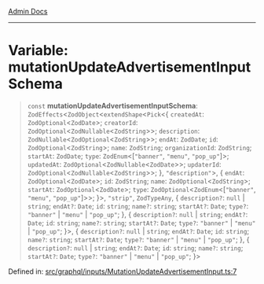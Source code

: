 [Admin Docs](/)

***

# Variable: mutationUpdateAdvertisementInputSchema

> `const` **mutationUpdateAdvertisementInputSchema**: `ZodEffects`\<`ZodObject`\<`extendShape`\<`Pick`\<\{ `createdAt`: `ZodOptional`\<`ZodDate`\>; `creatorId`: `ZodOptional`\<`ZodNullable`\<`ZodString`\>\>; `description`: `ZodNullable`\<`ZodOptional`\<`ZodString`\>\>; `endAt`: `ZodDate`; `id`: `ZodOptional`\<`ZodString`\>; `name`: `ZodString`; `organizationId`: `ZodString`; `startAt`: `ZodDate`; `type`: `ZodEnum`\<\[`"banner"`, `"menu"`, `"pop_up"`\]\>; `updatedAt`: `ZodOptional`\<`ZodNullable`\<`ZodDate`\>\>; `updaterId`: `ZodOptional`\<`ZodNullable`\<`ZodString`\>\>; \}, `"description"`\>, \{ `endAt`: `ZodOptional`\<`ZodDate`\>; `id`: `ZodString`; `name`: `ZodOptional`\<`ZodString`\>; `startAt`: `ZodOptional`\<`ZodDate`\>; `type`: `ZodOptional`\<`ZodEnum`\<\[`"banner"`, `"menu"`, `"pop_up"`\]\>\>; \}\>, `"strip"`, `ZodTypeAny`, \{ `description?`: `null` \| `string`; `endAt?`: `Date`; `id`: `string`; `name?`: `string`; `startAt?`: `Date`; `type?`: `"banner"` \| `"menu"` \| `"pop_up"`; \}, \{ `description?`: `null` \| `string`; `endAt?`: `Date`; `id`: `string`; `name?`: `string`; `startAt?`: `Date`; `type?`: `"banner"` \| `"menu"` \| `"pop_up"`; \}\>, \{ `description?`: `null` \| `string`; `endAt?`: `Date`; `id`: `string`; `name?`: `string`; `startAt?`: `Date`; `type?`: `"banner"` \| `"menu"` \| `"pop_up"`; \}, \{ `description?`: `null` \| `string`; `endAt?`: `Date`; `id`: `string`; `name?`: `string`; `startAt?`: `Date`; `type?`: `"banner"` \| `"menu"` \| `"pop_up"`; \}\>

Defined in: [src/graphql/inputs/MutationUpdateAdvertisementInput.ts:7](https://github.com/Sourya07/talawa-api/blob/2dc82649c98e5346c00cdf926fe1d0bc13ec1544/src/graphql/inputs/MutationUpdateAdvertisementInput.ts#L7)
